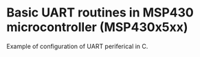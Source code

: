 # Basic UART routines in MSP430 microcontroller (MSP430x5xx)

Example of configuration of UART periferical in C.
